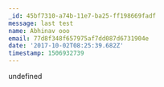 ```yaml
---
_id: 45bf7310-a74b-11e7-ba25-ff198669fadf
message: last test
name: Abhinav ooo
email: 77d8f348f657975af7dd087d6731904e
date: '2017-10-02T08:25:39.682Z'
timestamp: 1506932739
---
```

undefined
